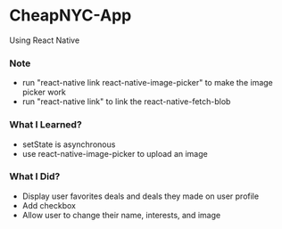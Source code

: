 # CheapNYC-App

Using React Native

### Note
- run "react-native link react-native-image-picker" to make the image picker work
- run "react-native link" to link the react-native-fetch-blob

### What I Learned?
- setState is asynchronous
- use react-native-image-picker to upload an image

### What I Did?

- Display user favorites deals and deals they made on user profile
- Add checkbox
- Allow user to change their name, interests, and image
